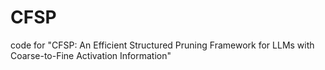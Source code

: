 # CFSP
code for "CFSP: An Efficient Structured Pruning Framework for LLMs with Coarse-to-Fine Activation Information"

